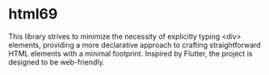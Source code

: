 # html69
This library strives to minimize the necessity of explicitly typing &lt;div> elements, providing a more declarative approach to crafting straightforward HTML elements with a minimal footprint. Inspired by Flutter, the project is designed to be web-friendly.
